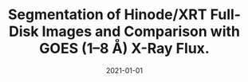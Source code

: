 ---
title: "Segmentation of Hinode/XRT Full-Disk Images and Comparison with GOES (1–8 Å) X-Ray Flux."
collection: publications
permalink: /publication/2021-adithya
date: 2021-01-01
venue: 'Solar Physics'
paperurl: 'https://doi.org/10.1007/s11207-021-01785-6'
citation: 'H. N. Adithya, R. Kariyappa, I. Shinsuke, K. Kanya, J. Zender, L. Damé, <b>G. Giono</b>, E. DeLuca and M. Weber, “Segmentation of Hinode/XRT Full-Disk Images and Comparison with GOES (1–8 Å) X-Ray Flux.“, <i>Solar Physics</i>, Volume 296, Issue 71, (2021), doi:10.1007/s11207-021-01785-6'
---
